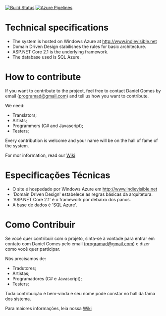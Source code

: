 [![Build Status](https://dev.azure.com/anteatergames/indievisible/_apis/build/status/indievisible-ASP.NET%20Core-CI)](https://dev.azure.com/anteatergames/indievisible/_build/latest?definitionId=2)
[![Azure Pipelines](https://vsrm.dev.azure.com/anteatergames/_apis/public/Release/badge/b40a1760-8edb-4ea0-86ac-cabde5f2d704/2/2)](https://dev.azure.com/anteatergames/indievisible/_releases2?definitionId=2)

# Technical specifications
- The system is hosted on Windows Azure at http://www.indievisible.net
- Domain Driven Design stabilishes the rules for basic architecture.
- ASP.NET Core 2.1 is the underlying framework.
- The database used is SQL Azure.

# How to contribute
If you want to contribute to the project, feel free to contact Daniel Gomes by email (programad@gmail.com) and tell us how you want to contribute.

We need:
- Translators;
- Artists;
- Programmers (C# and Javascript);
- Testers;

Every contribution is welcome and your name will be on the hall of fame of the system.

For mor information, read our [Wiki](http://dev.azure.com/anteatergames/indievisible/_wiki)


# Especificações Técnicas
- O site é hospedado por Windows Azure em http://www.indievisible.net
- 'Domain Driven Design' estabelece as regras básicas da arquitetura.
- 'ASP.NET Core 2.1' é o framework por debaixo dos panos.
- A base de dados é 'SQL Azure'.

# Como Contribuir
Se você quer contribuir com o projeto, sinta-se à vontade para entrar em contato com Daniel Gomes pelo email (programad@gmail.com) e dizer como você quer participar.

Nós precisamos de:
- Tradutores;
- Artistas;
- Programadores (C# e Javascript);
- Testers;

Toda contribuição é bem-vinda e seu nome pode constar no hall da fama dos sistema.

Para maiores informações, leia nossa [Wiki](http://dev.azure.com/anteatergames/indievisible/_wiki)